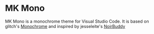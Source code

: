 # MK Mono

MK Mono is a monochrome theme for Visual Studio Code. It is based on glitch's [Monochrome](https://marketplace.visualstudio.com/items?itemName=anotherglitchinthematrix.monochrome) and inspired by jesseleite's [NoirBuddy](https://github.com/jesseleite/nvim-noirbuddy)